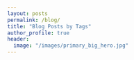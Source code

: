 ```yaml
---
layout: posts
permalink: /blog/
title: "Blog Posts by Tags"
author_profile: true
header:
  image: "/images/primary_big_hero.jpg"
---
```

